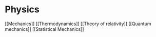 # Physics

[[Mechanics]]
[[Thermodynamics]]
[[Theory of relativity]]
[[Quantum mechanics]]
[[Statistical Mechanics]]